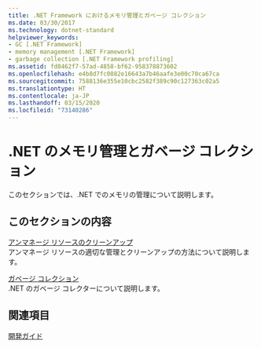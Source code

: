```yaml
---
title: .NET Framework におけるメモリ管理とガベージ コレクション
ms.date: 03/30/2017
ms.technology: dotnet-standard
helpviewer_keywords:
- GC [.NET Framework]
- memory management [.NET Framework]
- garbage collection [.NET Framework profiling]
ms.assetid: fd0462f7-57ad-4858-bf62-958378873602
ms.openlocfilehash: e4b8d7fc0882e16643a7b46aafe3e00c70ca67ca
ms.sourcegitcommit: 7588136e355e10cbc2582f389c90c127363c02a5
ms.translationtype: HT
ms.contentlocale: ja-JP
ms.lasthandoff: 03/15/2020
ms.locfileid: "73140286"
---
```

# <a name="memory-management-and-garbage-collection-in-net"></a>.NET のメモリ管理とガベージ コレクション
このセクションでは、.NET でのメモリの管理について説明します。  
  
## <a name="in-this-section"></a>このセクションの内容  
 [アンマネージ リソースのクリーンアップ](../../../docs/standard/garbage-collection/unmanaged.md)  
 アンマネージ リソースの適切な管理とクリーンアップの方法について説明します。  
  
 [ガベージ コレクション](../../../docs/standard/garbage-collection/index.md)  
 .NET のガベージ コレクターについて説明します。  
  
## <a name="related-sections"></a>関連項目  
 [開発ガイド](../../../docs/framework/development-guide.md)
